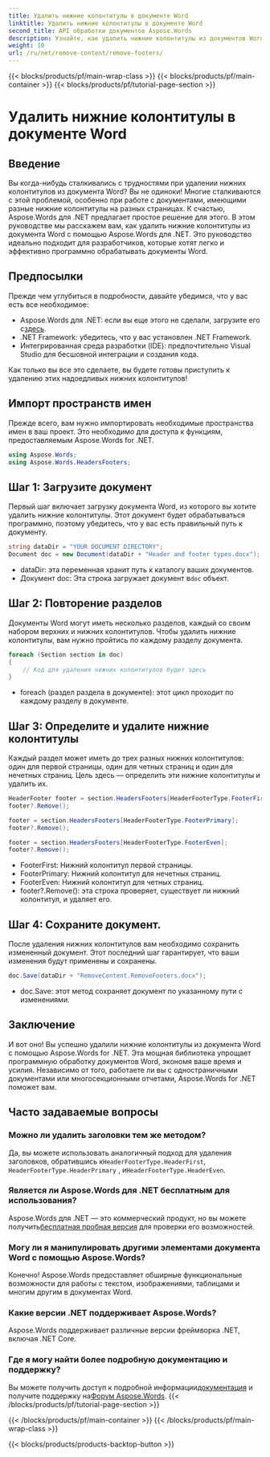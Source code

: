 ```yaml
---
title: Удалить нижние колонтитулы в документе Word
linktitle: Удалить нижние колонтитулы в документе Word
second_title: API обработки документов Aspose.Words
description: Узнайте, как удалить нижние колонтитулы из документов Word с помощью Aspose.Words для .NET, с помощью этого подробного пошагового руководства.
weight: 10
url: /ru/net/remove-content/remove-footers/
---
```


{{< blocks/products/pf/main-wrap-class >}}
{{< blocks/products/pf/main-container >}}
{{< blocks/products/pf/tutorial-page-section >}}

# Удалить нижние колонтитулы в документе Word

## Введение

Вы когда-нибудь сталкивались с трудностями при удалении нижних колонтитулов из документа Word? Вы не одиноки! Многие сталкиваются с этой проблемой, особенно при работе с документами, имеющими разные нижние колонтитулы на разных страницах. К счастью, Aspose.Words для .NET предлагает простое решение для этого. В этом руководстве мы расскажем вам, как удалить нижние колонтитулы из документа Word с помощью Aspose.Words для .NET. Это руководство идеально подходит для разработчиков, которые хотят легко и эффективно программно обрабатывать документы Word.

## Предпосылки

Прежде чем углубиться в подробности, давайте убедимся, что у вас есть все необходимое:

- Aspose.Words для .NET: если вы еще этого не сделали, загрузите его с[здесь](https://releases.aspose.com/words/net/).
- .NET Framework: убедитесь, что у вас установлен .NET Framework.
- Интегрированная среда разработки (IDE): предпочтительно Visual Studio для бесшовной интеграции и создания кода.

Как только вы все это сделаете, вы будете готовы приступить к удалению этих надоедливых нижних колонтитулов!

## Импорт пространств имен

Прежде всего, вам нужно импортировать необходимые пространства имен в ваш проект. Это необходимо для доступа к функциям, предоставляемым Aspose.Words for .NET.

```csharp
using Aspose.Words;
using Aspose.Words.HeadersFooters;
```

## Шаг 1: Загрузите документ

Первый шаг включает загрузку документа Word, из которого вы хотите удалить нижние колонтитулы. Этот документ будет обрабатываться программно, поэтому убедитесь, что у вас есть правильный путь к документу.

```csharp
string dataDir = "YOUR DOCUMENT DIRECTORY";
Document doc = new Document(dataDir + "Header and footer types.docx");
```

- dataDir: эта переменная хранит путь к каталогу ваших документов.
-  Документ doc: Эта строка загружает документ в`doc` объект.

## Шаг 2: Повторение разделов

Документы Word могут иметь несколько разделов, каждый со своим набором верхних и нижних колонтитулов. Чтобы удалить нижние колонтитулы, вам нужно пройтись по каждому разделу документа.

```csharp
foreach (Section section in doc)
{
    // Код для удаления нижних колонтитулов будет здесь
}
```

- foreach (раздел раздела в документе): этот цикл проходит по каждому разделу в документе.

## Шаг 3: Определите и удалите нижние колонтитулы

Каждый раздел может иметь до трех разных нижних колонтитулов: один для первой страницы, один для четных страниц и один для нечетных страниц. Цель здесь — определить эти нижние колонтитулы и удалить их.

```csharp
HeaderFooter footer = section.HeadersFooters[HeaderFooterType.FooterFirst];
footer?.Remove();

footer = section.HeadersFooters[HeaderFooterType.FooterPrimary];
footer?.Remove();

footer = section.HeadersFooters[HeaderFooterType.FooterEven];
footer?.Remove();
```

- FooterFirst: Нижний колонтитул первой страницы.
- FooterPrimary: Нижний колонтитул для нечетных страниц.
- FooterEven: Нижний колонтитул для четных страниц.
- footer?.Remove(): эта строка проверяет, существует ли нижний колонтитул, и удаляет его.

## Шаг 4: Сохраните документ.

После удаления нижних колонтитулов вам необходимо сохранить измененный документ. Этот последний шаг гарантирует, что ваши изменения будут применены и сохранены.

```csharp
doc.Save(dataDir + "RemoveContent.RemoveFooters.docx");
```

- doc.Save: этот метод сохраняет документ по указанному пути с изменениями.

## Заключение

И вот оно! Вы успешно удалили нижние колонтитулы из документа Word с помощью Aspose.Words for .NET. Эта мощная библиотека упрощает программную обработку документов Word, экономя ваше время и усилия. Независимо от того, работаете ли вы с одностраничными документами или многосекционными отчетами, Aspose.Words for .NET поможет вам.

## Часто задаваемые вопросы

### Можно ли удалить заголовки тем же методом?
 Да, вы можете использовать аналогичный подход для удаления заголовков, обратившись к`HeaderFooterType.HeaderFirst`, `HeaderFooterType.HeaderPrimary` , и`HeaderFooterType.HeaderEven`.

### Является ли Aspose.Words для .NET бесплатным для использования?
 Aspose.Words для .NET — это коммерческий продукт, но вы можете получить[бесплатная пробная версия](https://releases.aspose.com/) для проверки его возможностей.

### Могу ли я манипулировать другими элементами документа Word с помощью Aspose.Words?
Конечно! Aspose.Words предоставляет обширные функциональные возможности для работы с текстом, изображениями, таблицами и многим другим в документах Word.

### Какие версии .NET поддерживает Aspose.Words?
Aspose.Words поддерживает различные версии фреймворка .NET, включая .NET Core.

### Где я могу найти более подробную документацию и поддержку?
 Вы можете получить доступ к подробной информации[документация](https://reference.aspose.com/words/net/) и получите поддержку на[Форум Aspose.Words](https://forum.aspose.com/c/words/8).
{{< /blocks/products/pf/tutorial-page-section >}}

{{< /blocks/products/pf/main-container >}}
{{< /blocks/products/pf/main-wrap-class >}}

{{< blocks/products/products-backtop-button >}}
